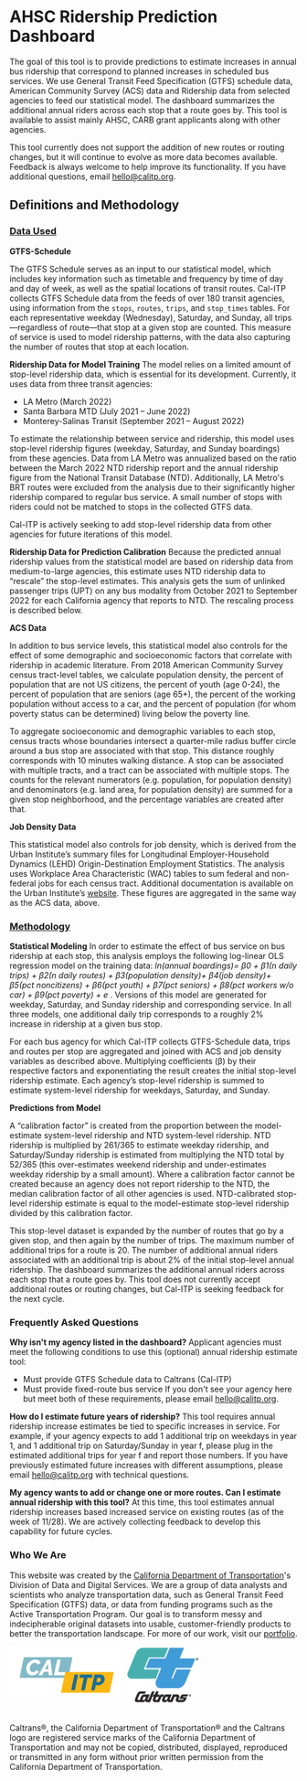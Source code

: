 # AHSC Ridership Prediction Dashboard

The goal of this tool is to provide predictions to estimate increases in annual bus ridership that correspond to planned increases in scheduled bus services. We use General Transit Feed Specification (GTFS) schedule data, American Community Survey (ACS) data and Ridership data from selected agencies to feed our statistical model. The dashboard summarizes the additional annual riders across each stop that a route goes by. This tool is available to assist mainly AHSC, CARB grant applicants along with other agencies. 

This tool currently does not support the addition of new routes or routing changes, but it will continue to evolve as more data becomes available. Feedback is always welcome to help improve its functionality. If you have additional questions, email hello@calitp.org.


## Definitions and Methodology

### <ins>Data Used</ins>
**GTFS-Schedule**

The GTFS Schedule serves as an input to our statistical model, which includes key information such as timetable and frequency by time of day and day of week, as well as the spatial locations of transit routes. Cal-ITP collects GTFS Schedule data from the feeds of over 180 transit agencies, using information from the `stops`, `routes`, `trips`, and `stop_times` tables. For each representative weekday (Wednesday), Saturday, and Sunday, all trips—regardless of route—that stop at a given stop are counted. This measure of service is used to model ridership patterns, with the data also capturing the number of routes that stop at each location.



**Ridership Data for Model Training**
The model relies on a limited amount of stop-level ridership data, which is essential for its development. Currently, it uses data from three transit agencies:

* LA Metro (March 2022)
* Santa Barbara MTD (July 2021 – June 2022)
* Monterey-Salinas Transit (September 2021 – August 2022)

To estimate the relationship between service and ridership, this model uses stop-level ridership figures (weekday, Saturday, and Sunday boardings) from these agencies. Data from LA Metro was annualized based on the ratio between the March 2022 NTD ridership report and the annual ridership figure from the National Transit Database (NTD). Additionally, LA Metro's BRT routes were excluded from the analysis due to their significantly higher ridership compared to regular bus service. A small number of stops with riders could not be matched to stops in the collected GTFS data.

Cal-ITP is actively seeking to add stop-level ridership data from other agencies for future iterations of this model.


**Ridership Data for Prediction Calibration**
Because the predicted annual ridership values from the statistical model are based on ridership data from medium-to-large agencies, this estimate uses NTD ridership data to “rescale” the stop-level estimates. This analysis gets the sum of unlinked passenger trips (UPT) on any bus modality from October 2021 to September 2022 for each California agency that reports to NTD. The rescaling process is described below.


**ACS Data**

In addition to bus service levels, this statistical model also controls for the effect of some demographic and socioeconomic factors that correlate with ridership in academic literature. From 2018 American Community Survey census tract-level tables, we calculate population density, the percent of population that are not US citizens, the percent of youth (age 0-24), the percent of population that are seniors (age 65+), the percent of the working population without access to a car, and the percent of population (for whom poverty status can be determined) living below the poverty line. 

To aggregate socioeconomic and demographic variables to each stop, census tracts whose boundaries intersect a quarter-mile radius buffer circle around a bus stop are associated with that stop. This distance roughly corresponds with 10 minutes walking distance. A stop can be associated with multiple tracts, and a tract can be associated with multiple stops. The counts for the relevant numerators (e.g. population, for population density) and denominators (e.g. land area, for population density) are summed for a given stop neighborhood, and the percentage variables are created after that.



**Job Density Data**

This statistical model also controls for job density, which is derived from the Urban Institute’s summary files for Longitudinal Employer-Household Dynamics (LEHD) Origin-Destination Employment Statistics. The analysis uses Workplace Area Characteristic (WAC) tables to sum federal and non-federal jobs for each census tract. Additional documentation is available on the Urban Institute’s [website](https://datacatalog.urban.org/dataset/longitudinal-employer-household-dynamics-origin-destination-employment-statistics-lodes). These figures are aggregated in the same way as the ACS data, above.



### <ins>Methodology</ins>

**Statistical Modeling**
In order to estimate the effect of bus service on bus ridership at each stop, this analysis employs the following log-linear OLS regression model on the training data: *ln⁡(annual boardings)= β0 + β1(n daily trips) + β2(n daily routes) + β3(population density)+ β4(job density)+ β5(pct noncitizens) + β6(pct youth) + β7(pct seniors) + β8(pct workers w/o car) + β9(pct poverty) + e* . Versions of this model are generated for weekday, Saturday, and Sunday ridership and corresponding service. In all three models, one additional daily trip corresponds to a roughly 2% increase in ridership at a given bus stop.

For each bus agency for which Cal-ITP collects GTFS-Schedule data, trips and routes per stop are aggregated and joined with ACS and job density variables as described above. Multiplying coefficients (β) by their respective factors and exponentiating the result creates the initial stop-level ridership estimate. Each agency’s stop-level ridership is summed to estimate system-level ridership for weekdays, Saturday, and Sunday. 


**Predictions from Model**

A “calibration factor” is created from the proportion between the model-estimate system-level ridership and NTD system-level ridership. NTD ridership is multiplied by 261/365 to estimate weekday ridership, and Saturday/Sunday ridership is estimated from multiplying the NTD total by 52/365 (this over-estimates weekend ridership and under-estimates weekday ridership by a small amount). Where a calibration factor cannot be created because an agency does not report ridership to the NTD, the median calibration factor of all other agencies is used. NTD-calibrated stop-level ridership estimate is equal to the model-estimate stop-level ridership divided by this calibration factor.

This stop-level dataset is expanded by the number of routes that go by a given stop, and then again by the number of trips. The maximum number of additional trips for a route is 20. The number of additional annual riders associated with an additional trip is about 2% of the initial stop-level annual ridership. The dashboard summarizes the additional annual riders across each stop that a route goes by. This tool does not currently accept additional routes or routing changes, but Cal-ITP is seeking feedback for the next cycle. 



### Frequently Asked Questions

**Why isn't my agency listed in the dashboard?** Applicant agencies must meet the following conditions to use this (optional) annual ridership estimate tool:
* Must provide GTFS Schedule data to Caltrans (Cal-ITP)
* Must provide fixed-route bus service If you don't see your agency here but meet both of these requirements, please email hello@calitp.org.

**How do I estimate future years of ridership?** This tool requires annual ridership increase estimates be tied to specific increases in service. For example, if your agency expects to add 1 additional trip on weekdays in year 1, and 1 additional trip on Saturday/Sunday in year f, please plug in the estimated additional trips for year f and report those numbers. If you have previously estimated future increases with different assumptions, please email hello@calitp.org with technical questions.

**My agency wants to add or change one or more routes. Can I estimate annual ridership with this tool?** At this time, this tool estimates annual ridership increases based increased service on existing routes (as of the week of 11/28). We are actively collecting feedback to develop this capability for future cycles.




### Who We Are
This website was created by the [California Department of Transportation](https://dot.ca.gov/)'s Division of Data and Digital Services. We are a group of data analysts and scientists who analyze transportation data, such as General Transit Feed Specification (GTFS) data, or data from funding programs such as the Active Transportation Program. Our goal is to transform messy and indecipherable original datasets into usable, customer-friendly products to better the transportation landscape. For more of our work, visit our [portfolio](https://analysis.calitp.org/).

<img src="https://raw.githubusercontent.com/cal-itp/data-analyses/main/portfolio/Calitp_logo_MAIN.png" alt="Alt text" width="200" height="100"> <img src="https://raw.githubusercontent.com/cal-itp/data-analyses/main/portfolio/CT_logo_Wht_outline.gif" alt="Alt text" width="129" height="100">

<br>Caltrans®, the California Department of Transportation® and the Caltrans logo are registered service marks of the California Department of Transportation and may not be copied, distributed, displayed, reproduced or transmitted in any form without prior written permission from the California Department of Transportation.










